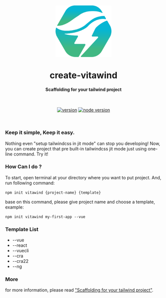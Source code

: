 <p align="center">
  <a href="https://www.github.com/huibizhang/vitawind/packages/create-vitawind" target="_blank" rel="noopener noreferrer">
    <img width="180" src="./vitawind_pack.svg" alt="vitawind pack logo">
  </a>
  <h1 align="center">create-vitawind</h1>
  <h4 align="center">Scaffolding for your tailwind project</h4>
</p>

<br>
<p align="center">
  <span>
    <a href="https://npmjs.com/package/vite"><img src="https://img.shields.io/npm/v/create-vitawind?style=flat-square" alt="version"></a>
    <a href="https://nodejs.org/en/about/releases/"><img src="https://img.shields.io/node/v/create-vitawind?style=flat-square" alt="node version"></a>
    <!-- <br>
    <a href="https://nodejs.org/en/about/releases/"><img src="https://img.shields.io/npm/dw/create-vitawind?style=flat-square" alt="npm-download"></a> -->
  </span>
  <!-- <br>
  <span>
    <span id="dep">- Dependencies -</span><br>
    <a href="https://npmjs.com/package/vite"><img src="https://img.shields.io/github/package-json/dependency-version/huibizhang/vitawind/tailwindcss?style=flat-square" alt="tailwindcss"></a>
    <a href="https://npmjs.com/package/vite"><img src="https://img.shields.io/github/package-json/dependency-version/huibizhang/vitawind/postcss?style=flat-square" alt="postcss"></a>
    <a href="https://npmjs.com/package/vite"><img src="https://img.shields.io/github/package-json/dependency-version/huibizhang/vitawind/autoprefixer?style=flat-square" alt="tailwindcss"></a>
  </span> -->

</p>
<br/>

### Keep it simple, Keep it easy.
Nothing even "setup tailwindcss in jit mode" can stop you developing! Now, you can create project that pre built-in tailwindcss jit mode just using one-line command. Try it!

### How Can I do ?

To start, open terminal at your directory where you want to put project. And, run following command:

```shell
npm init vitawind {project-name} {template}
```
base on this command, please give project name and choose a template, example:

```shell
npm init vitawind my-first-app --vue
```

### Template List
- --vue
- --react
- --vuecli
- --cra
- --cra22
- --ng

### More
for more information, please read ["Scaffolding for your tailwind project"](https://vitawind-blog-huibizhang.vercel.app/scaffolding/).
